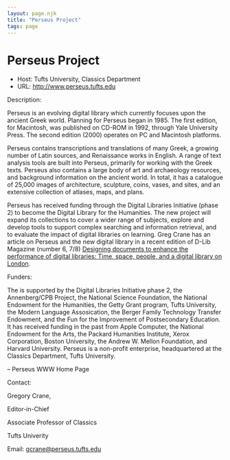 ```yaml
---
layout: page.njk
title: "Perseus Project"
tags: page
---
```

# Perseus Project








* Host: Tufts University, Classics Department
* URL: <http://www.perseus.tufts.edu>



Description:


Perseus is an evolving digital library which currently focuses upon the ancient Greek
 world. Planning for Perseus began in 1985. The first edition, for Macintosh, was published
 on CD-ROM in 1992, through Yale University Press. The second edition (2000) operates
 on PC and Macintosh platforms. 


Perseus contains transcriptions and translations of many Greek, a growing number of
 Latin sources, and Renaissance works in English. A range of text analysis tools are
 built into Perseus, primarily for working with the Greek texts. Perseus also contains
 a large body of art and archaeology resources, and background information on the ancient
 world. In total, it has a catalogue of 25,000 images of architecture, sculpture, coins,
 vases, and sites, and an extensive collection of atlases, maps, and plans. 


Perseus has received funding through the Digital Libraries Initiative (phase 2) to
 become the Digital Library for the Humanities. The new project will expand its collections
 to cover a wider range of subjects, explore and develop tools to support complex searching
 and information retrieval, and to evaluate the impact of digital libraries on learning.
 Greg Crane has an article on Perseus and the new digital library in a recent edition
 of D-Lib Magazine (number 6, 7/8) [Designing documents to enhance the performance of digital libraries: Time, space,
 people, and a digital library on London](http://www.dlib.org/dlib/july00/crane/07crane.html).
 



Funders:



The is supported by the Digital Libraries Initiative phase 2, the Annenberg/CPB Project,
 the National Science Foundation, the National Endowment for the Humanities, the Getty
 Grant program, Tufts University, the Modern Language Assosication, the Berger Family
 Technology Transfer Endowment, and the Fun for the Improvement of Postsecondary Education.
 It has received funding in the past from Apple Computer, the National Endowment for
 the Arts, the Packard Humanities Institute, Xerox Corporation, Boston University,
 the Andrew W. Mellon Foundation, and Harvard University. Perseus is a non-profit enterprise,
 headquartered at the Classics Department, Tufts University.



– Perseus WWW Home Page



Contact:



Gregory Crane,


Editor-in-Chief



Associate Professor of Classics


Tufts Univerity


Email: [gcrane@perseus.tufts.edu](mailto:gcrane@perseus.tufts.edu)





